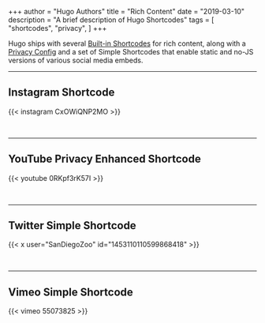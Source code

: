 +++
author = "Hugo Authors"
title = "Rich Content"
date = "2019-03-10"
description = "A brief description of Hugo Shortcodes"
tags = [
    "shortcodes",
    "privacy",
]
+++

Hugo ships with several [Built-in Shortcodes](https://gohugo.io/content-management/shortcodes/) for rich content, along with a [Privacy Config](https://gohugo.io/about/hugo-and-gdpr/) and a set of Simple Shortcodes that enable static and no-JS versions of various social media embeds.
<!--more-->
---

## Instagram Shortcode

{{< instagram CxOWiQNP2MO >}}

<br>

---

## YouTube Privacy Enhanced Shortcode

{{< youtube 0RKpf3rK57I >}}

<br>

---

## Twitter Simple Shortcode

{{< x user="SanDiegoZoo" id="1453110110599868418" >}}

<br>

---

## Vimeo Simple Shortcode

{{< vimeo 55073825 >}}